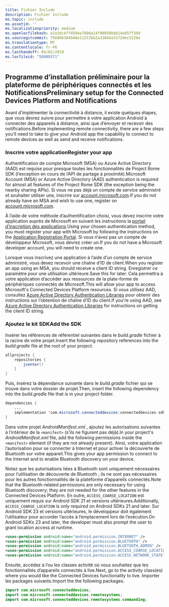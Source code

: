 ```yaml
---
title: Fichier Include
description: Fichier Include
ms.topic: include
ms.assetid: ''
ms.localizationpriority: medium
ms.openlocfilehash: e2a3dcbff4594a7886a14f90058bb814e85ff39d
ms.sourcegitcommit: 75680b384946e11257bb2a33044a3172dec5220e
ms.translationtype: MT
ms.contentlocale: fr-FR
ms.lasthandoff: 04/02/2019
ms.locfileid: "58909371"
---
```

## <a name="preliminary-setup-for-the-connected-devices-platform-and-notifications"></a><span data-ttu-id="7a497-103">Programme d’installation préliminaire pour la plateforme de périphériques connectés et les Notifications</span><span class="sxs-lookup"><span data-stu-id="7a497-103">Preliminary setup for the Connected Devices Platform and Notifications</span></span>

<span data-ttu-id="7a497-104">Avant d’implémenter la connectivité à distance, il existe quelques étapes, que vous devrez suivre pour permettre à votre application Android à connecter des appareils à distance, ainsi que d’envoyer et recevoir des notifications.</span><span class="sxs-lookup"><span data-stu-id="7a497-104">Before implementing remote connectivity, there are a few steps you'll need to take to give your Android app the capability to connect to remote devices as well as send and receive notifications.</span></span>

### <a name="register-your-app"></a><span data-ttu-id="7a497-105">Inscrire votre application</span><span class="sxs-lookup"><span data-stu-id="7a497-105">Register your app</span></span>

<span data-ttu-id="7a497-106">Authentification de compte Microsoft (MSA) ou Azure Active Directory (AAD) est requise pour presque toutes les fonctionnalités de Project Rome SDK (l’exception en cours de l’API de partage à proximité).</span><span class="sxs-lookup"><span data-stu-id="7a497-106">Microsoft Account (MSA) or Azure Active Directory (AAD) authentication is required for almost all features of the Project Rome SDK (the exception being the nearby sharing APIs).</span></span> <span data-ttu-id="7a497-107">Si vous ne pas déjà un compte de service administré et souhaiter utiliser une, inscrire sur [account.microsoft.com](https://account.microsoft.com/account).</span><span class="sxs-lookup"><span data-stu-id="7a497-107">If you do not already have an MSA and wish to use one, register on [account.microsoft.com](https://account.microsoft.com/account).</span></span>

<span data-ttu-id="7a497-108">À l’aide de votre méthode d’authentification choisi, vous devez inscrire votre application auprès de Microsoft en suivant les instructions la [portail d’inscription des applications](https://apps.dev.microsoft.com/).</span><span class="sxs-lookup"><span data-stu-id="7a497-108">Using your chosen authentication method, you must register your app with Microsoft by following the instructions on the [Application Registration Portal](https://apps.dev.microsoft.com/).</span></span> <span data-ttu-id="7a497-109">Si vous n’avez pas un compte de développeur Microsoft, vous devrez créer un.</span><span class="sxs-lookup"><span data-stu-id="7a497-109">If you do not have a Microsoft developer account, you will need to create one.</span></span>

<span data-ttu-id="7a497-110">Lorsque vous inscrivez une application à l’aide d’un compte de service administré, vous devez recevoir une chaîne d’ID de client.</span><span class="sxs-lookup"><span data-stu-id="7a497-110">When you register an app using an MSA, you should receive a client ID string.</span></span> <span data-ttu-id="7a497-111">Enregistrer ce paramètre pour une utilisation ultérieure.</span><span class="sxs-lookup"><span data-stu-id="7a497-111">Save this for later.</span></span> <span data-ttu-id="7a497-112">Cela permettra à votre application d’accéder aux ressources de la plate-forme de périphériques connectés de Microsoft.</span><span class="sxs-lookup"><span data-stu-id="7a497-112">This will allow your app to access Microsoft's Connected Devices Platform resources.</span></span> <span data-ttu-id="7a497-113">Si vous utilisez AAD, consultez [Azure Active Directory Authentication Libraries](https://docs.microsoft.com/azure/active-directory/develop/active-directory-authentication-libraries) pour obtenir des instructions sur l’obtention de chaîne d’ID du client.</span><span class="sxs-lookup"><span data-stu-id="7a497-113">If you're using AAD, see [Azure Active Directory Authentication Libraries](https://docs.microsoft.com/azure/active-directory/develop/active-directory-authentication-libraries) for instructions on getting the client ID string.</span></span>

### <a name="add-the-sdk"></a><span data-ttu-id="7a497-114">Ajoutez le kit SDK</span><span class="sxs-lookup"><span data-stu-id="7a497-114">Add the SDK</span></span>

<span data-ttu-id="7a497-115">Insérer les références de référentiel suivantes dans le *build.gradle* fichier à la racine de votre projet.</span><span class="sxs-lookup"><span data-stu-id="7a497-115">Insert the following repository references into the *build.gradle* file at the root of your project.</span></span>

```Java
allprojects {
    repositories {
        jcenter()
    }
}
```
<span data-ttu-id="7a497-116">Puis, insérez la dépendance suivante dans le _build.gradle_ fichier qui se trouve dans votre dossier de projet.</span><span class="sxs-lookup"><span data-stu-id="7a497-116">Then, insert the following dependency into the _build.gradle_ file that is in your project folder.</span></span>

```Java
dependencies { 
    ...
    implementation 'com.microsoft.connecteddevices:connecteddevices-sdk:+'
}
```

<span data-ttu-id="7a497-117">Dans votre projet *AndroidManifest.xml* , ajoutez les autorisations suivantes à l’intérieur de la `<manifest>` (s’ils ne figurent pas déjà).</span><span class="sxs-lookup"><span data-stu-id="7a497-117">In your project's *AndroidManifest.xml* file, add the following permissions inside the `<manifest>` element (if they are not already present).</span></span> <span data-ttu-id="7a497-118">Ainsi, votre application l’autorisation pour se connecter à Internet et pour activer la découverte de Bluetooth sur votre appareil.</span><span class="sxs-lookup"><span data-stu-id="7a497-118">This gives your app permission to connect to the Internet and to enable Bluetooth discovery on your device.</span></span>

<span data-ttu-id="7a497-119">Notez que les autorisations liées à Bluetooth sont uniquement nécessaires pour l’utilisation de découverte de Bluetooth ; ils ne sont pas nécessaires pour les autres fonctionnalités de la plateforme d’appareils connectés.</span><span class="sxs-lookup"><span data-stu-id="7a497-119">Note that the Bluetooth-related permissions are only necessary for using Bluetooth discovery; they are not needed for the other features in the Connected Devices Platform.</span></span> <span data-ttu-id="7a497-120">En outre, `ACCESS_COARSE_LOCATION` est uniquement requis sur Android SDK 21 et versions ultérieures.</span><span class="sxs-lookup"><span data-stu-id="7a497-120">Additionally, `ACCESS_COARSE_LOCATION` is only required on Android SDKs 21 and later.</span></span> <span data-ttu-id="7a497-121">Sur Android SDK 23 et versions ultérieures, le développeur doit également l’utilisateur pour accorder l’accès à l’emplacement lors de l’exécution.</span><span class="sxs-lookup"><span data-stu-id="7a497-121">On Android SDKs 23 and later, the developer must also prompt the user to grant location access at runtime.</span></span>


```xml
<uses-permission android:name="android.permission.INTERNET" />
<uses-permission android:name="android.permission.BLUETOOTH" />
<uses-permission android:name="android.permission.BLUETOOTH_ADMIN" />
<uses-permission android:name="android.permission.ACCESS_COARSE_LOCATION" />
<uses-permission android:name="android.permission.ACCESS_NETWORK_STATE" />
```

<span data-ttu-id="7a497-122">Ensuite, accédez à l’ou les classes activité où vous souhaitez que les fonctionnalités d’appareils connectés à live.</span><span class="sxs-lookup"><span data-stu-id="7a497-122">Next, go to the activity class(es) where you would like the Connected Devices functionality to live.</span></span> <span data-ttu-id="7a497-123">Importer les packages suivants.</span><span class="sxs-lookup"><span data-stu-id="7a497-123">Import the the following packages.</span></span>

```java
import com.microsoft.connecteddevices;
import com.microsoft.connecteddevices.remotesystems;
import com.microsoft.connecteddevices.remotesystems.commanding;
```
